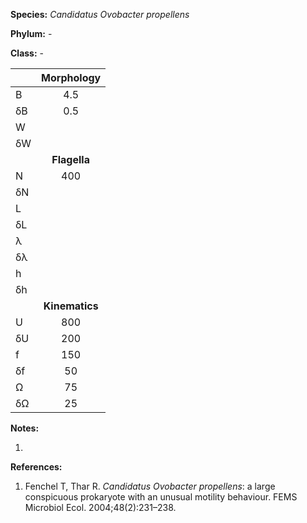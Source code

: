 **Species:** *Candidatus Ovobacter propellens*

**Phylum:** -

**Class:** -

|    | **Morphology** |
|:-- | :------------: |
| B  | 4.5 |
| δB | 0.5 |
| W  |  |
| δW |  |
|    | **Flagella** |
| N  | 400 |
| δN |  |
| L  |  |
| δL |  |
| λ  |  |
| δλ |  |
| h  |  |
| δh |  |
|    | **Kinematics** |
| U  | 800 |
| δU | 200 |
| f  | 150 |
| δf | 50 |
| Ω  | 75 |
| δΩ | 25 |

**Notes:**

1.

**References:**

1. Fenchel T, Thar R. *Candidatus Ovobacter propellens*: a large conspicuous prokaryote with an unusual motility behaviour. FEMS Microbiol Ecol. 2004;48(2):231–238.
